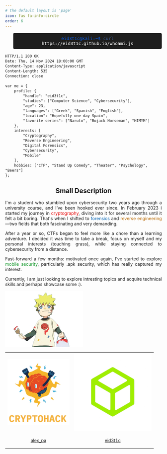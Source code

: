 ```yaml
---
# the default layout is 'page'
icon: fas fa-info-circle
order: 6
---
```




<blockquote style="background-color: #1e1e1e; color: #00ff00; font-family: monospace; padding: 10px; border-radius: 5px;text-align:center;">
<span style="color: #0b59da;">eid3t1c@kali:~$</span> <span style="color: #3a5d97;">curl</span> <span style="color: #ffffff;">https://eid3t1c.github.io/whoami.js</span>
</blockquote>


```http
HTTP/1.1 200 OK
Date: Thu, 14 Nov 2024 18:00:00 GMT
Content-Type: application/javascript
Content-Length: 535
Connection: close

var me = {
    profile: {
        "handle": "eid3t1c",
        "studies": ["Computer Science", "Cybersecurity"],
        "age": 23,
        "languages": ["Greek", "Spanish", "English"],
        "location": "Hopefully one day Spain",
        "favorite series": ["Naruto", "Bojack Horseman", "HIMYM"]
    },
    interests: [
        "Cryptography", 
        "Reverse Engineering", 
        "Digital Forensics",
        "Cybersecurity", 
        "Mobile"
    ],
    hobbies: ["CTF", "Stand Up Comedy", "Theater", "Psychology", "Beers"]
};
```
<div style="text-align:center">
<h2>Small Description</h2>

</div>

<p style="text-align:justify">
I'm a student who stumbled upon cybersecurity two years ago through a university course, and I’ve been hooked ever since. In February 2023 i started my journey in <span style="color:#e60000">cryptography</span>, diving into it for several months until it felt a bit boring. That's when I shifted to <span style="color:#0061b2">forensics</span> and <span style="color:#b96a05">reverse engineering</span>—two fields that both fascinating and very demanding.
</p>

<p style="text-align:justify">
After a year or so, CTFs began to feel more like a chore than a learning adventure. I decided it was time to take a break, focus on myself and my personal interests (touching grass), while staying connected to cybersecurity from a distance.
</p>

<p style="text-align:justify">
Fast-forward a few months: motivated once again, I’ve started to explore <span style="color:#119729">mobile security</span>, particularly .apk security, which has really captured my interest.
</p>

<p style="text-align:justify">
Currently, I am just looking to explore intresting topics and acquire technical skills and perhaps showcase some :). 
</p>

<img width="250" src="/assets/img/Naruto_into.png" >
<br>

<table style="width: 100%; text-align: center;">
  <tr>
    <td><img src="../assets/img/cryptohack.png" alt="Image 1" style="width: 100%; max-width: 200px;"></td>
    <td><img src="../assets/img/hackthebox.png" alt="Image 2" style="width: 100%; max-width: 250px;"></td>
  </tr>
  <tr>
    <td><p><a href="https://cryptohack.org/user/alex_pa/">alex_pa</a></p></td>
    <td><p><a href="https://app.hackthebox.com/users/1306961">eid3t1c</a></p></td>
  </tr>
</table>


